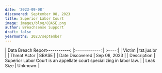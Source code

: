 ```yaml
---
date: '2023-09-08'
discovered: September 08, 2023
title: Superior Labor Court
image: images/blog/8BASE.png
author: Breachsense Support
draft: false
yearmonths: 2023/september
---
```


| Data Breach Report------------:     |:-------------:    | :-----:|
| Victim      | tst.jus.br      | 
| Threat Actor      | 8BASE      | 
| Date Discovered      | Sep 08, 2023      | 
| Description      | Superior Labor Court is an appellate court specializing in labor law.      | 
| Leak Size      | Unknown      | 

